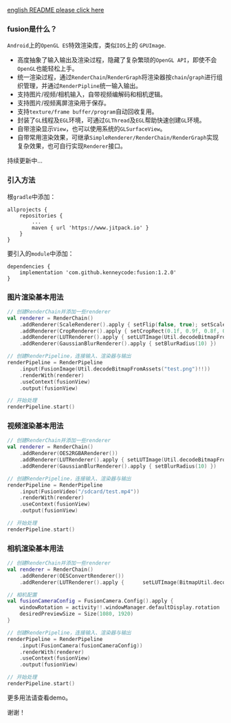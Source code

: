 [english README please click here](./README-en.md)

### fusion是什么？

`Android`上的`OpenGL ES`特效渲染库，类似`IOS`上的 `GPUImage`.

- 高度抽象了输入输出及渲染过程，隐藏了复杂繁琐的`OpenGL API`，即使不会`OpenGL`也能轻松上手。
- 统一渲染过程，通过`RenderChain`/`RenderGraph`将渲染器按`chain`/`graph`进行组织管理，并通过`RenderPipline`统一输入输出。
- 支持图片/视频/相机输入，自带视频编解码和相机逻辑。
- 支持图片/视频离屏渲染用于保存。
- 支持`texture/frame buffer/program`自动回收复用。
- 封装了`GL`线程及`EGL`环境，可通过`GLThread`及`EGL`帮助快速创建`GL`环境。
- 自带渲染显示`View`，也可以使用系统的`GLSurfaceView`。
- 自带常用渲染效果，可继承`SimpleRenderer/RenderChain/RenderGraph`实现复杂效果，也可自行实现`Renderer`接口。

持续更新中...

### 引入方法

根`gradle`中添加：

```
allprojects {
    repositories {
    	...
    	maven { url 'https://www.jitpack.io' }
    }
}
```

要引入的`module`中添加：

```
dependencies {
	implementation 'com.github.kenneycode:fusion:1.2.0'
}
```

### 图片渲染基本用法

```kotlin
// 创建RenderChain并添加一些renderer
val renderer = RenderChain()
	.addRenderer(ScaleRenderer().apply { setFlip(false, true); setScale(0.8f) })
	.addRenderer(CropRenderer().apply { setCropRect(0.1f, 0.9f, 0.8f, 0.2f) })
	.addRenderer(LUTRenderer().apply { setLUTImage(Util.decodeBitmapFromAssets("test_lut.png")!!); setLUTStrength(0.8f) })
	.addRenderer(GaussianBlurRenderer().apply { setBlurRadius(10) })

// 创建RenderPipeline，连接输入、渲染器与输出
renderPipeline = RenderPipeline
	.input(FusionImage(Util.decodeBitmapFromAssets("test.png")!!))
	.renderWith(renderer)
	.useContext(fusionView)
	.output(fusionView)

// 开始处理
renderPipeline.start()
```

### 视频渲染基本用法

```kotlin
// 创建RenderChain并添加一些renderer
val renderer = RenderChain()
	.addRenderer(OES2RGBARenderer())
	.addRenderer(LUTRenderer().apply { setLUTImage(Util.decodeBitmapFromAssets("test_lut.png")!!); setLUTStrength(0.8f) })
	.addRenderer(GaussianBlurRenderer().apply { setBlurRadius(10) })

// 创建RenderPipeline，连接输入、渲染器与输出
renderPipeline = RenderPipeline
    .input(FusionVideo("/sdcard/test.mp4"))
    .renderWith(renderer)
    .useContext(fusionView)
    .output(fusionView)

// 开始处理
renderPipeline.start()
```
### 相机渲染基本用法

```kotlin
// 创建RenderChain并添加一些renderer
val renderer = RenderChain()
	.addRenderer(OESConvertRenderer())
	.addRenderer(LUTRenderer().apply { 		setLUTImage(BitmapUtil.decodeBitmapFromAssets("test_lut.png")!!); setLUTStrength(0.8f) })

// 相机配置
val fusionCameraConfig = FusionCamera.Config().apply {
    windowRotation = activity!!.windowManager.defaultDisplay.rotation
    desiredPreviewSize = Size(1080, 1920)
}

// 创建RenderPipeline，连接输入、渲染器与输出
renderPipeline = RenderPipeline
    .input(FusionCamera(fusionCameraConfig))
    .renderWith(renderer)
    .useContext(fusionView)
    .output(fusionView)

// 开始处理
renderPipeline.start()
```

更多用法请查看demo。

谢谢！